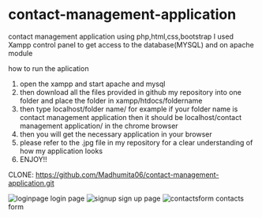 # contact-management-application
contact management application using php,html,css,bootstrap
I used Xampp control panel to get access to the database(MYSQL) and on apache module

how to run the aplication
 1. open the xampp and start apache and mysql
 2. then download all the files provided in github my repository into one folder and place the folder in xampp/htdocs/foldername
 3.  then type localhost/folder name/ for example if your folder name is contact management application then it should be localhost/contact management application/ in the chrome browser
 4.  then you will get the necessary application in your browser 
 5.  please refer to the .jpg file in my repository for a clear understanding of how my application looks
 6.  ENJOY!!




CLONE:
https://github.com/Madhumita06/contact-management-application.git


![loginpage](https://user-images.githubusercontent.com/81806324/158105776-a40888b9-acaa-4b1c-a54a-31b133d68746.jpg)
login page
![signup](https://user-images.githubusercontent.com/81806324/158105831-4bcba5e9-230b-4329-97e7-e72db91f8e41.jpg)
sign up page
![contactsform](https://user-images.githubusercontent.com/81806324/158105855-99aaa745-8aad-4867-8492-8c91137815d4.jpg)
contacts form
